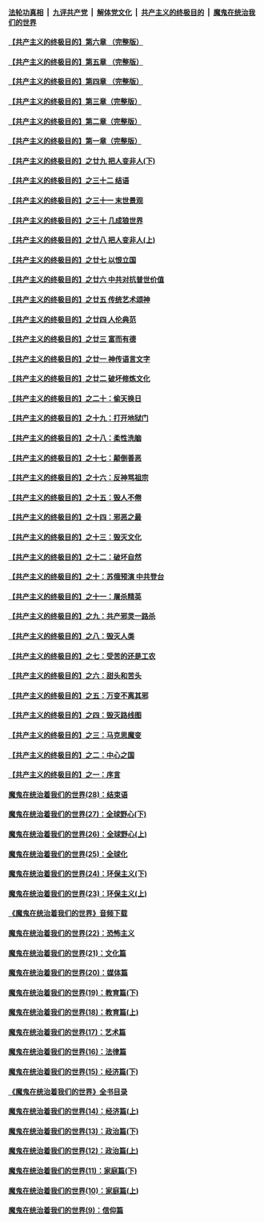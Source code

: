 ####  [法轮功真相](../../../../basic/blob/master/README.md?t=07041002) &nbsp;|&nbsp; [九评共产党](../../../../9ping.md/blob/master/README.md?t=07041002) &nbsp;|&nbsp; [解体党文化](../../../../jtdwh.md/blob/master/README.md?t=07041002)  &nbsp;|&nbsp; [共产主义的终极目的](../../../../gczydzjmd.md/blob/master/README.md?t=07041002) &nbsp;|&nbsp; [魔鬼在统治我们的世界](../../../../mgztzwmdsj.md/blob/master/README.md?t=07041002) 

#### [【共产主义的终极目的】第六章 （完整版）](../pages/nsc422/n11428913.md?t=07041002) 

#### [【共产主义的终极目的】第五章 （完整版）](../pages/nsc422/n11428912.md?t=07041002) 

#### [【共产主义的终极目的】第四章 （完整版）](../pages/nsc422/n11428907.md?t=07041002) 

#### [【共产主义的终极目的】第三章（完整版）](../pages/nsc422/n11428848.md?t=07041002) 

#### [【共产主义的终极目的】第二章（完整版）](../pages/nsc422/n11428831.md?t=07041002) 

#### [【共产主义的终极目的】第一章（完整版）](../pages/nsc422/n11417651.md?t=07041002) 

#### [【共产主义的终极目的】之廿九 把人变非人(下)](../pages/nsc422/n11344140.md?t=07041002) 

#### [【共产主义的终极目的】之三十二 结语](../pages/nsc422/n11360535.md?t=07041002) 

#### [【共产主义的终极目的】之三十一 末世景观](../pages/nsc422/n11351129.md?t=07041002) 

#### [【共产主义的终极目的】之三十 几成狼世界](../pages/nsc422/n11348280.md?t=07041002) 

#### [【共产主义的终极目的】之廿八 把人变非人(上)](../pages/nsc422/n11340492.md?t=07041002) 

#### [【共产主义的终极目的】之廿七 以恨立国](../pages/nsc422/n11336944.md?t=07041002) 

#### [【共产主义的终极目的】之廿六 中共对抗普世价值](../pages/nsc422/n11324785.md?t=07041002) 

#### [【共产主义的终极目的】之廿五 传统艺术颂神](../pages/nsc422/n11296396.md?t=07041002) 

#### [【共产主义的终极目的】之廿四 人伦典范](../pages/nsc422/n11296397.md?t=07041002) 

#### [【共产主义的终极目的】之廿三 富而有德](../pages/nsc422/n11283598.md?t=07041002) 

#### [【共产主义的终极目的】之廿一 神传语言文字](../pages/nsc422/n11263265.md?t=07041002) 

#### [【共产主义的终极目的】之廿二 破坏修炼文化](../pages/nsc422/n11245728.md?t=07041002) 

#### [【共产主义的终极目的】之二十：偷天换日](../pages/nsc422/n11238846.md?t=07041002) 

#### [【共产主义的终极目的】之十九：打开地狱门](../pages/nsc422/n11206376.md?t=07041002) 

#### [【共产主义的终极目的】之十八：柔性洗脑](../pages/nsc422/n11199994.md?t=07041002) 

#### [【共产主义的终极目的】之十七：颠倒善恶](../pages/nsc422/n11179782.md?t=07041002) 

#### [【共产主义的终极目的】之十六：反神骂祖宗](../pages/nsc422/n11166798.md?t=07041002) 

#### [【共产主义的终极目的】之十五：毁人不倦](../pages/nsc422/n11166792.md?t=07041002) 

#### [【共产主义的终极目的】之十四：邪恶之最](../pages/nsc422/n11150249.md?t=07041002) 

#### [【共产主义的终极目的】之十三：毁灭文化](../pages/nsc422/n11135227.md?t=07041002) 

#### [【共产主义的终极目的】之十二：破坏自然](../pages/nsc422/n11135214.md?t=07041002) 

#### [【共产主义的终极目的】之十：苏俄预演 中共登台](../pages/nsc422/n11118424.md?t=07041002) 

#### [【共产主义的终极目的】之十一：屠杀精英](../pages/nsc422/n11118442.md?t=07041002) 

#### [【共产主义的终极目的】之九：共产邪灵一路杀](../pages/nsc422/n11114139.md?t=07041002) 

#### [【共产主义的终极目的】之八：毁灭人类](../pages/nsc422/n11108503.md?t=07041002) 

#### [【共产主义的终极目的】之七：受苦的还是工农](../pages/nsc422/n11101809.md?t=07041002) 

#### [【共产主义的终极目的】之六：甜头和苦头](../pages/nsc422/n11096971.md?t=07041002) 

#### [【共产主义的终极目的】之五：万变不离其邪](../pages/nsc422/n11091285.md?t=07041002) 

#### [【共产主义的终极目的】之四：毁灭路线图](../pages/nsc422/n11086284.md?t=07041002) 

#### [【共产主义的终极目的】之三：马克思魔变](../pages/nsc422/n11061941.md?t=07041002) 

#### [【共产主义的终极目的】之二：中心之国](../pages/nsc422/n11047728.md?t=07041002) 

#### [【共产主义的终极目的】之一：序言](../pages/nsc422/n11086077.md?t=07041002) 

#### [魔鬼在统治着我们的世界(28)：结束语](../pages/nsc422/n10936246.md?t=07041002) 

#### [魔鬼在统治着我们的世界(27)：全球野心(下)](../pages/nsc422/n10928319.md?t=07041002) 

#### [魔鬼在统治着我们的世界(26)：全球野心(上)](../pages/nsc422/n10900318.md?t=07041002) 

#### [魔鬼在统治着我们的世界(25)：全球化](../pages/nsc422/n10788205.md?t=07041002) 

#### [魔鬼在统治着我们的世界(24)：环保主义(下)](../pages/nsc422/n10695307.md?t=07041002) 

#### [魔鬼在统治着我们的世界(23)：环保主义(上)](../pages/nsc422/n10688613.md?t=07041002) 

#### [《魔鬼在统治着我们的世界》音频下载](../pages/nsc422/n10635553.md?t=07041002) 

#### [魔鬼在统治着我们的世界(22)：恐怖主义](../pages/nsc422/n10614727.md?t=07041002) 

#### [魔鬼在统治着我们的世界(21)：文化篇](../pages/nsc422/n10597706.md?t=07041002) 

#### [魔鬼在统治着我们的世界(20)：媒体篇](../pages/nsc422/n10586579.md?t=07041002) 

#### [魔鬼在统治着我们的世界(19)：教育篇(下)](../pages/nsc422/n10564808.md?t=07041002) 

#### [魔鬼在统治着我们的世界(18)：教育篇(上)](../pages/nsc422/n10526970.md?t=07041002) 

#### [魔鬼在统治着我们的世界(17)：艺术篇](../pages/nsc422/n10499093.md?t=07041002) 

#### [魔鬼在统治着我们的世界(16)：法律篇](../pages/nsc422/n10485969.md?t=07041002) 

#### [魔鬼在统治着我们的世界(15)：经济篇(下)](../pages/nsc422/n10469975.md?t=07041002) 

#### [《魔鬼在统治着我们的世界》全书目录](../pages/nsc422/n10464261.md?t=07041002) 

#### [魔鬼在统治着我们的世界(14)：经济篇(上)](../pages/nsc422/n10457370.md?t=07041002) 

#### [魔鬼在统治着我们的世界(13)：政治篇(下)](../pages/nsc422/n10448270.md?t=07041002) 

#### [魔鬼在统治着我们的世界(12)：政治篇(上)](../pages/nsc422/n10444576.md?t=07041002) 

#### [魔鬼在统治着我们的世界(11)：家庭篇(下)](../pages/nsc422/n10440961.md?t=07041002) 

#### [魔鬼在统治着我们的世界(10)：家庭篇(上)](../pages/nsc422/n10435448.md?t=07041002) 

#### [魔鬼在统治着我们的世界(9)：信仰篇](../pages/nsc422/n10432159.md?t=07041002) 

